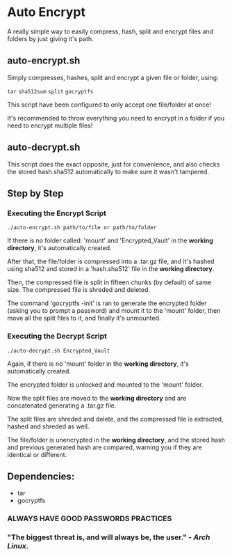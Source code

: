 # Auto Encrypt

A really simple way to easily compress, hash, split and encrypt files and folders by just giving it's path.

## auto-encrypt.sh

Simply compresses, hashes, split and encrypt a given file or folder, using:

``tar``  ``sha512sum``  ``split``  ``gocryptfs``

This script have been configured to only accept one file/folder at once! 

It's recommended to throw everything you need to encrypt in a folder if you need to encrypt multiple files!

## auto-decrypt.sh

This script does the exact opposite, just for convenience, and also checks the stored hash.sha512 automatically to make sure it wasn't tampered.

## Step by Step

### Executing the Encrypt Script

```./auto-encrypt.sh path/to/file or path/to/folder```

If there is no folder called: 'mount' and 'Encrypted_Vault' in the __working directory__, it's automatically created.

After that, the file/folder is compressed into a .tar.gz file, and it's hashed using sha512 and stored in a 'hash.sha512' file in the __working directory__.

Then, the compressed file is split in fifteen chunks (by default) of same size. The compressed file is shreded and deleted.

The command 'gocryptfs -init' is ran to generate the encrypted folder (asking you to prompt a password) and mount it to the 'mount' folder, then move all the split files to it, and finally it's unmounted.

### Executing the Decrypt Script

```./auto-decrypt.sh Encrypted_Vault```

Again, if there is no 'mount' folder in the __working directory__, it's automatically created.

The encrypted folder is unlocked and mounted to the 'mount' folder.

Now the split files are moved to the __working directory__ and are concatenated generating a .tar.gz file. 

The split files are shreded and delete, and the compressed file is extracted, hashed and shreded as well.

The file/folder is unencrypted in the __working directory__, and the stored hash and previous generated hash are compared, warning you if they are identical or different.

## Dependencies:
- tar
- gocryptfs

### ALWAYS HAVE GOOD PASSWORDS PRACTICES

### "The biggest threat is, and will always be, the user." - *Arch Linux*.
